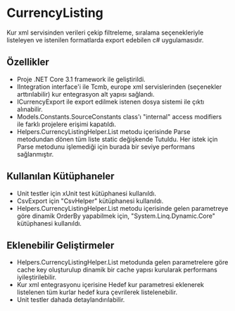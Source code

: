 # CurrencyListing
Kur xml servisinden verileri çekip filtreleme, sıralama seçenekleriyle listeleyen ve istenilen formatlarda export edebilen c# uygulamasıdır.  

## Özellikler
- Proje .NET Core 3.1 framework ile geliştirildi. 
- IIntegration interface'i ile Tcmb, europe xml servislerinden (seçenekler arttırılabilir) kur entegrasyon alt yapısı sağlandı.
- ICurrencyExport ile export edilmek istenen dosya sistemi ile çıktı alınabilir.
- Models.Constants.SourceConstants class'ı "internal" access modifiers ile farklı projelere erişimi kapatıldı.
- Helpers.CurrencyListingHelper.List metodu içerisinde Parse metodundan dönen tüm liste static değişkende Tutuldu. Her istek için Parse metodunu işlemediği için burada bir seviye performans sağlanmıştır.

## Kullanılan Kütüphaneler
- Unit testler için xUnit test kütüphanesi kullanıldı.
- CsvExport için "CsvHelper" kütüphanesi kullanıldı.
- Helpers.CurrencyListingHelper.List metodu içerisinde gelen parametreye göre dinamik OrderBy yapabilmek için, "System.Linq.Dynamic.Core" kütüphanesi kullanıldı.

## Eklenebilir Geliştirmeler
- Helpers.CurrencyListingHelper.List metodunda gelen parametrelere göre cache key oluşturulup dinamik bir cache yapısı kurularak performans iyileştirilebilir. 
- Kur xml entegrasyonu içerisine Hedef kur parametresi eklenerek listelenen tüm kurlar hedef kura çevrilerek listelenebilir.
- Unit testler dahada detaylandırılabilir.
